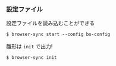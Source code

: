 ### 設定ファイル
設定ファイルを読み込むことができる

```html
$ browser-sync start --config bs-config
```

雛形は `init` で出力!

```html
$ browser-sync init
```

